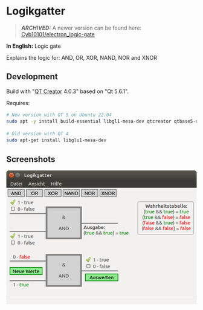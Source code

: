 # Logikgatter

> ***ARCHIVED:*** A newer version can be found here: [Cyb10101/electron_logic-gate](https://github.com/Cyb10101/electron_logic-gate)

**In English:** Logic gate

Explains the logic for: AND, OR, XOR, NAND, NOR and XNOR

## Development

Build with "[QT Creator](https://www.qt.io/download/) 4.0.3" based on "Qt 5.6.1".

Requires:

```bash
# New version with QT 5 on Ubuntu 22.04
sudo apt -y install build-essential libgl1-mesa-dev qtcreator qtbase5-dev qt5-qmake cmake

# Old version with QT 4
sudo apt-get install libglu1-mesa-dev
```

## Screenshots

![Logikgatter](images/screenshots/screenshot01.png "Logikgatter")
